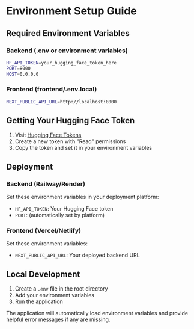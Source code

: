 # Environment Setup Guide

## Required Environment Variables

### Backend (.env or environment variables)
```bash
HF_API_TOKEN=your_hugging_face_token_here
PORT=8000
HOST=0.0.0.0
```

### Frontend (frontend/.env.local)
```bash
NEXT_PUBLIC_API_URL=http://localhost:8000
```

## Getting Your Hugging Face Token

1. Visit [Hugging Face Tokens](https://huggingface.co/settings/tokens)
2. Create a new token with "Read" permissions
3. Copy the token and set it in your environment variables

## Deployment

### Backend (Railway/Render)
Set these environment variables in your deployment platform:
- `HF_API_TOKEN`: Your Hugging Face token
- `PORT`: (automatically set by platform)

### Frontend (Vercel/Netlify)
Set these environment variables:
- `NEXT_PUBLIC_API_URL`: Your deployed backend URL

## Local Development

1. Create a `.env` file in the root directory
2. Add your environment variables
3. Run the application

The application will automatically load environment variables and provide helpful error messages if any are missing.
